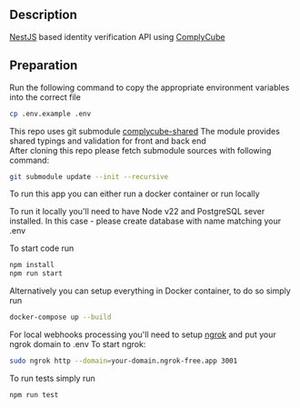 ## Description

[NestJS](https://docs.nestjs.com) based identity verification API using [ComplyCube](https://complycube.com/)

## Preparation

Run the following command to copy the appropriate environment variables into the correct file

```bash
cp .env.example .env
```

This repo uses git submodule [complycube-shared](https://github.com/izhyvaiev/complycube-shared)
The module provides shared typings and validation for front and back end  
After cloning this repo please fetch submodule sources with following command:

```bash
git submodule update --init --recursive
```

To run this app you can either run a docker container or run locally

To run it locally you'll need to have Node v22 and PostgreSQL sever installed.
In this case - please create database with name matching your .env

To start code run

```bash
npm install
npm run start
```

Alternatively you can setup everything in Docker container, to do so simply run

```bash
docker-compose up --build
```

For local webhooks processing you'll need to setup [ngrok](https://ngrok.com) and put your ngrok domain to .env
To start ngrok:

```bash
sudo ngrok http --domain=your-domain.ngrok-free.app 3001
```

To run tests simply run 

```bash
npm run test
```